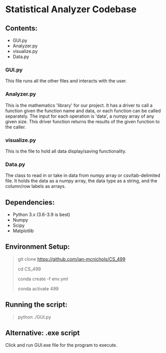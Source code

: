 # Statistical Analyzer Codebase

## Contents:
* GUI.py
* Analyzer.py
* visualize.py
* Data.py

### GUI.py
This file runs all the other files and interacts with the user.

### Analyzer.py
This is the mathematics 'library' for our project. It has a driver to call a function given 
the function name and data, or each function can be called separately. The input for each 
operation is 'data', a numpy array of any given size. This driver function returns the results
of the given function to the caller.

### visualize.py
This is the file to hold all data display/saving functionality. 

### Data.py
The class to read in or take in data from numpy array or csv/tab-delimited file. It holds the
data as a numpy array, the data type as a string, and the column/row labels as arrays. 

## Dependencies:
* Python 3.x (3.6-3.9 is best)
* Numpy
* Scipy
* Matplotlib

## Environment Setup:

> git clone https://github.com/ian-mcnichols/CS_499
> 
> cd CS_499
> 
> conda create -f env.yml
> 
> conda activate 499
 
## Running the script:

> python ./GUI.py

## Alternative: .exe script

Click and run GUI.exe file for the program to execute.
